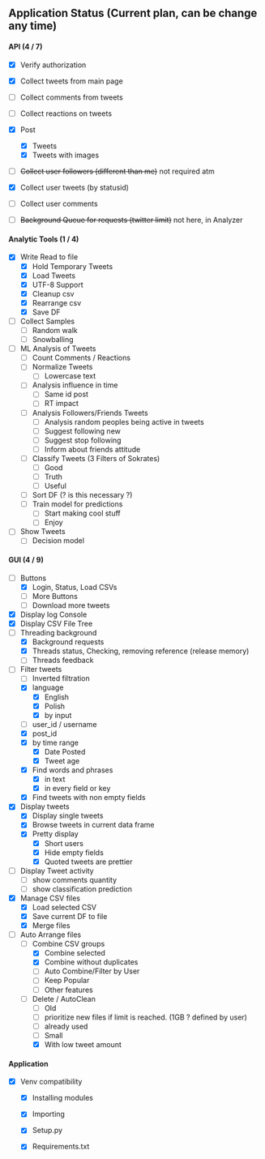 
## Application Status (Current plan, can be change any time)

#### API (4 / 7)

- [x] Verify authorization
- [x] Collect tweets from main page
- [ ] Collect comments from tweets
- [ ] Collect reactions on tweets
- [x] Post
	- [x] Tweets
	- [x] Tweets with images
- [ ] ~~Collect user followers (different than me)~~ not required atm
- [x] Collect user tweets (by statusid)
- [ ] Collect user comments
- [ ] ~~Background Queue for requests (twitter limit)~~ not here, in Analyzer
	

#### Analytic Tools (1 / 4)

- [x] Write Read to file
	- [x] Hold Temporary Tweets
	- [x] Load Tweets
	- [x] UTF-8 Support 
	- [x] Cleanup csv
	- [x] Rearrange csv	
	- [x] Save DF
- [ ] Collect Samples
    - [ ] Random walk
    - [ ] Snowballing
    
- [ ] ML Analysis of Tweets
	- [ ] Count Comments / Reactions
	- [ ] Normalize Tweets
		- [ ] Lowercase text
	- [ ] Analysis influence in time
		- [ ] Same id post
		- [ ] RT impact
	- [ ] Analysis Followers/Friends Tweets
		- [ ] Analysis random peoples being active in tweets
		- [ ] Suggest following new 
		- [ ] Suggest stop following 
		- [ ] Inform about friends attitude
	- [ ] Classify Tweets (3 Filters of Sokrates)
		- [ ] Good
		- [ ] Truth
		- [ ] Useful
	- [ ] Sort DF (? is this necessary ?)
	- [ ] Train model for predictions
		- [ ] Start making cool stuff
		- [ ] Enjoy
- [ ] Show Tweets
	- [ ] Decision model
	
#### GUI (4 / 9)

- [ ] Buttons
	- [x] Login, Status, Load CSVs
	- [ ] More Buttons
	- [ ] Download more tweets
- [x] Display log Console
- [x] Display CSV File Tree		
- [ ] Threading background
	- [x] Background requests
	- [x] Threads status, Checking, removing reference (release memory)
	- [ ] Threads feedback
- [ ] Filter tweets
    - [ ] Inverted filtration
	- [x] language
		- [x] English
		- [x] Polish
		- [x] by input
	- [ ] user_id / username
	- [x] post_id
	- [x] by time range
		- [x] Date Posted
		- [x] Tweet age
	- [x] Find words and phrases 
	    - [x] in text
	    - [x] in every field or key
	- [x] Find tweets with non empty fields
- [x] Display tweets
	- [x] Display single tweets
	- [x] Browse tweets in current data frame
	- [x] Pretty display
	    - [x] Short users
	    - [x] Hide empty fields
	    - [x] Quoted tweets are prettier
- [ ] Display Tweet activity
	- [ ] show comments quantity
	- [ ] show classification prediction
- [x] Manage CSV files
	- [x] Load selected CSV
	- [x] Save current DF to file
	- [x] Merge files
- [ ] Auto Arrange files
	- [ ] Combine CSV  groups
		- [x] Combine selected
		- [x] Combine without duplicates
		- [ ] Auto Combine/Filter by User
		- [ ] Keep Popular
		- [ ] Other features
	- [ ] Delete / AutoClean
		- [ ] Old
		- [ ] prioritize new files if limit is reached. (1GB ? defined by user)
		- [ ] already used
		- [ ] Small
		- [x] With low tweet amount

#### Application 
- [x] Venv compatibility
	- [x] Installing modules
	- [x] Importing
	- [x] Setup.py
	- [x] Requirements.txt
			